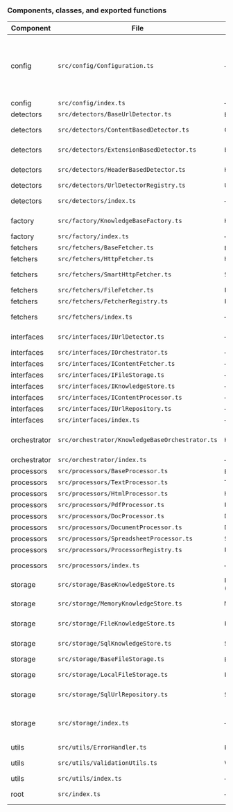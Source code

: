 ### Components, classes, and exported functions

| Component | File | Classes | Exported functions | Description | Inputs | Outputs |
|---|---|---|---|---|---|---|
| config | `src/config/Configuration.ts` | — | - `createDefaultConfiguration`<br>- `createProductionConfiguration`<br>- `createDevelopmentConfiguration`<br>- `createSqlConfiguration`<br>- `validateConfiguration` | - Build default config with optional overrides<br>- Build production-ready config<br>- Build development config<br>- Build SQL-backed config with optional overrides<br>- Validate a configuration object | - overrides?: Partial<KnowledgeBaseConfig><br>- none<br>- none<br>- overrides?: Partial<KnowledgeBaseConfig><br>- config: KnowledgeBaseConfig | - KnowledgeBaseConfig<br>- KnowledgeBaseConfig<br>- KnowledgeBaseConfig<br>- KnowledgeBaseConfig<br>- void (throws on invalid) |
| config | `src/config/index.ts` | — | — | Re-exports configuration APIs | — | — |
| detectors | `src/detectors/BaseUrlDetector.ts` | `BaseUrlDetector` (abstract) | — | Abstract base for URL detectors | — | — |
| detectors | `src/detectors/ContentBasedDetector.ts` | `ContentBasedDetector` | — | Detects content type from content sample | — | — |
| detectors | `src/detectors/ExtensionBasedDetector.ts` | `ExtensionBasedDetector` | — | Detects content type from URL extension | — | — |
| detectors | `src/detectors/HeaderBasedDetector.ts` | `HeaderBasedDetector` | — | Detects content type from HTTP headers | — | — |
| detectors | `src/detectors/UrlDetectorRegistry.ts` | `UrlDetectorRegistry` | — | Holds and prioritizes detectors | — | — |
| detectors | `src/detectors/index.ts` | — | - `createDefaultDetectorRegistry` | Create a registry with extension, header, and content detectors | none | UrlDetectorRegistry |
| factory | `src/factory/KnowledgeBaseFactory.ts` | `KnowledgeBaseFactory` | — | Constructs configured orchestrators and components | — | — |
| factory | `src/factory/index.ts` | — | — | Re-exports factory APIs | — | — |
| fetchers | `src/fetchers/BaseFetcher.ts` | `BaseFetcher` (abstract) | — | Abstract base for content fetchers | — | — |
| fetchers | `src/fetchers/HttpFetcher.ts` | `HttpFetcher` | — | Fetches content over HTTP/HTTPS | — | — |
| fetchers | `src/fetchers/SmartHttpFetcher.ts` | `SmartHttpFetcher` | — | HTTP fetcher handling redirects/special cases | — | — |
| fetchers | `src/fetchers/FileFetcher.ts` | `FileFetcher` | — | Reads content from local files | — | — |
| fetchers | `src/fetchers/FetcherRegistry.ts` | `FetcherRegistry` | — | Manages a set of fetchers | — | — |
| fetchers | `src/fetchers/index.ts` | — | - `createDefaultFetcherRegistry` | Create registry with `SmartHttpFetcher` and `FileFetcher` | none | FetcherRegistry |
| interfaces | `src/interfaces/IUrlDetector.ts` | — | — | Interface definitions for URL detection | — | — |
| interfaces | `src/interfaces/IOrchestrator.ts` | — | — | Orchestrator interfaces and types | — | — |
| interfaces | `src/interfaces/IContentFetcher.ts` | — | — | Fetcher interfaces and types | — | — |
| interfaces | `src/interfaces/IFileStorage.ts` | — | — | File storage interfaces and types | — | — |
| interfaces | `src/interfaces/IKnowledgeStore.ts` | — | — | Knowledge store interfaces and types | — | — |
| interfaces | `src/interfaces/IContentProcessor.ts` | — | — | Processor interfaces and types | — | — |
| interfaces | `src/interfaces/IUrlRepository.ts` | — | — | URL repository interfaces and types | — | — |
| interfaces | `src/interfaces/index.ts` | — | — | Re-exports interfaces | — | — |
| orchestrator | `src/orchestrator/KnowledgeBaseOrchestrator.ts` | `KnowledgeBaseOrchestrator` | — | Coordinates detect→fetch→process→store→index pipeline | — | — |
| orchestrator | `src/orchestrator/index.ts` | — | — | Re-exports orchestrator | — | — |
| processors | `src/processors/BaseProcessor.ts` | `BaseProcessor` (abstract) | — | Abstract base for content processors | — | — |
| processors | `src/processors/TextProcessor.ts` | `TextProcessor` | — | Processes plain text | — | — |
| processors | `src/processors/HtmlProcessor.ts` | `HtmlProcessor` | — | Processes HTML to text/metadata | — | — |
| processors | `src/processors/PdfProcessor.ts` | `PdfProcessor` | — | Processes PDFs | — | — |
| processors | `src/processors/DocProcessor.ts` | `DocProcessor` | — | Processes legacy Word docs | — | — |
| processors | `src/processors/DocumentProcessor.ts` | `DocumentProcessor` | — | Processes modern Office docs | — | — |
| processors | `src/processors/SpreadsheetProcessor.ts` | `SpreadsheetProcessor` | — | Processes spreadsheets | — | — |
| processors | `src/processors/ProcessorRegistry.ts` | `ProcessorRegistry` | — | Manages processors and fallback | — | — |
| processors | `src/processors/index.ts` | — | - `createDefaultProcessorRegistry` | Create registry with standard processors and fallback | none | ProcessorRegistry |
| storage | `src/storage/BaseKnowledgeStore.ts` | `BaseKnowledgeStore` (abstract) | — | Abstract base for knowledge stores | — | — |
| storage | `src/storage/MemoryKnowledgeStore.ts` | `MemoryKnowledgeStore` | — | In-memory store for entries (dev/test) | — | — |
| storage | `src/storage/FileKnowledgeStore.ts` | `FileKnowledgeStore` | — | File-based persistent knowledge store | — | — |
| storage | `src/storage/SqlKnowledgeStore.ts` | `SqlKnowledgeStore` | — | SQL-backed persistent knowledge store | — | — |
| storage | `src/storage/BaseFileStorage.ts` | `BaseFileStorage` (abstract) | — | Abstract base for file storage | — | — |
| storage | `src/storage/LocalFileStorage.ts` | `LocalFileStorage` | — | Stores raw bytes+metadata on local FS | — | — |
| storage | `src/storage/SqlUrlRepository.ts` | `SqlUrlRepository` | — | Tracks URLs/hashes for duplicate detection | — | — |
| storage | `src/storage/index.ts` | — | - `createDefaultKnowledgeStore`<br>- `createDefaultFileStorage` | - Create memory/file knowledge store (based on path)<br>- Create local file storage rooted at basePath | - storePath?: string<br>- basePath: string | - BaseKnowledgeStore (Memory or File)<br>- LocalFileStorage |
| utils | `src/utils/ErrorHandler.ts` | `ErrorHandler` | — | Centralized error handling utilities | — | — |
| utils | `src/utils/ValidationUtils.ts` | `ValidationUtils` | — | Validation helpers for URLs, config, etc. | — | — |
| utils | `src/utils/index.ts` | — | — | Re-exports utilities | — | — |
| root | `src/index.ts` | — | - `createKnowledgeBase` | Create an orchestrator using default or provided config | config?: Partial<KnowledgeBaseConfig> | KnowledgeBaseOrchestrator |


